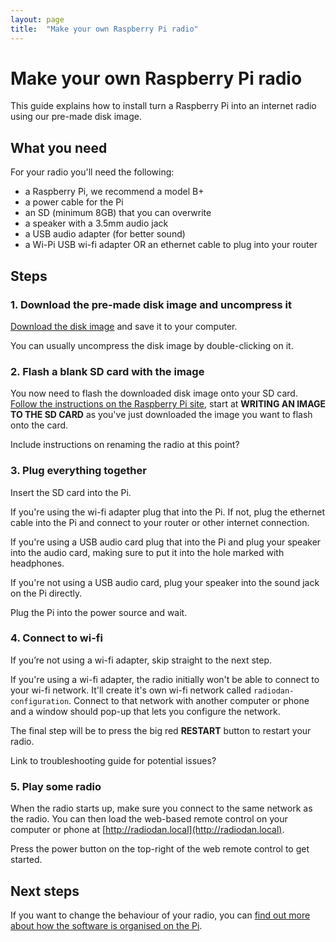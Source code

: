 ```yaml
---
layout: page
title:  "Make your own Raspberry Pi radio"
---
```


Make your own Raspberry Pi radio
===

This guide explains how to install turn a Raspberry Pi into an internet radio using our pre-made disk image.

What you need
---

For your radio you'll need the following:

- a Raspberry Pi, we recommend a model B+
- a power cable for the Pi
- an SD (minimum 8GB) that you can overwrite
- a speaker with a 3.5mm audio jack
- a USB audio adapter (for better sound)
- a Wi-Pi USB wi-fi adapter OR an ethernet cable to plug into your router

Steps
---

### 1. Download the pre-made disk image and uncompress it

[Download the disk image](http://dev.notu.be/2014/12/radiodan/) and save it to your computer.

You can usually uncompress the disk image by double-clicking on it.

### 2. Flash a blank SD card with the image

You now need to flash the downloaded disk image onto your SD card.
[Follow the instructions on the Raspberry Pi site](http://www.raspberrypi.org/documentation/installation/installing-images/README.md), start at **WRITING AN IMAGE TO THE SD CARD** as you've just downloaded the image you want to flash onto the card.

<p class="todo">Include instructions on renaming the radio at this point?</p>

### 3. Plug everything together

Insert the SD card into the Pi.

If you're using the wi-fi adapter plug that into the Pi. If not, plug the ethernet cable into the Pi and connect to your router or other internet connection.

If you're using a USB audio card plug that into the Pi and plug your speaker into the audio card, making sure to put it into the hole marked with headphones.

If you're not using a USB audio card, plug your speaker into the sound jack on the Pi directly.

Plug the Pi into the power source and wait.

### 4. Connect to wi-fi

<p class="note">If you’re not using a wi-fi adapter, skip straight to the next step.</p>

If you're using a wi-fi adapter, the radio initially won't be able to connect to your wi-fi network. It'll create it's own wi-fi network called `radiodan-configuration`. Connect to that network with another computer or phone and a window should pop-up that lets you configure the network.

The final step will be to press the big red **RESTART** button to restart your radio.

<p class="todo">Link to troubleshooting guide for potential issues?</p>

### 5. Play some radio

When the radio starts up, make sure you connect to the same network as the radio. You can then load the web-based remote control on your computer or phone at [http://radiodan.local](http://radiodan.local).

Press the power button on the top-right of the web remote control to get started.

Next steps
--

If you want to change the behaviour of your radio, you can [find out more about how the software is organised on the Pi](/help/software/pi-software.html).
